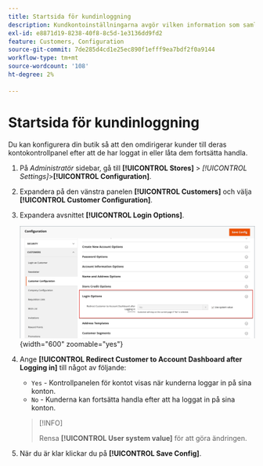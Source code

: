 ```yaml
---
title: Startsida för kundinloggning
description: Kundkontoinställningarna avgör vilken information som samlas in under kundregistreringen och vilken upplevelse kunderna har under processen.
exl-id: e8871d19-8238-40f8-8c5d-1e3136dd9fd2
feature: Customers, Configuration
source-git-commit: 7de285d4cd1e25ec890f1efff9ea7bdf2f0a9144
workflow-type: tm+mt
source-wordcount: '108'
ht-degree: 2%

---
```


# Startsida för kundinloggning

Du kan konfigurera din butik så att den omdirigerar kunder till deras kontokontrollpanel efter att de har loggat in eller låta dem fortsätta handla.

1. På _Administratör_ sidebar, gå till **[!UICONTROL Stores]** > _[!UICONTROL Settings]_>**[!UICONTROL Configuration]**.

1. Expandera på den vänstra panelen **[!UICONTROL Customers]** och välja **[!UICONTROL Customer Configuration]**.

1. Expandera avsnittet **[!UICONTROL Login Options]**.

   ![Inloggningsalternativ](assets/customer-configuration-login-options.png){width="600" zoomable="yes"}

1. Ange **[!UICONTROL Redirect Customer to Account Dashboard after Logging in]** till något av följande:

   - `Yes` - Kontrollpanelen för kontot visas när kunderna loggar in på sina konton.
   - `No` - Kunderna kan fortsätta handla efter att ha loggat in på sina konton.

   >[!INFO]
   >
   >Rensa **[!UICONTROL User system value]** för att göra ändringen.

1. När du är klar klickar du på **[!UICONTROL Save Config]**.
